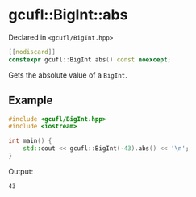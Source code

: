 # gcufl::BigInt::abs
Declared in `<gcufl/BigInt.hpp>`
```cpp
[[nodiscard]]
constexpr gcufl::BigInt abs() const noexcept;
```
Gets the absolute value of a `BigInt`.
## Example
```cpp
#include <gcufl/BigInt.hpp>
#include <iostream>

int main() {
	std::cout << gcufl::BigInt(-43).abs() << '\n';
}
```
Output:
```
43
```
